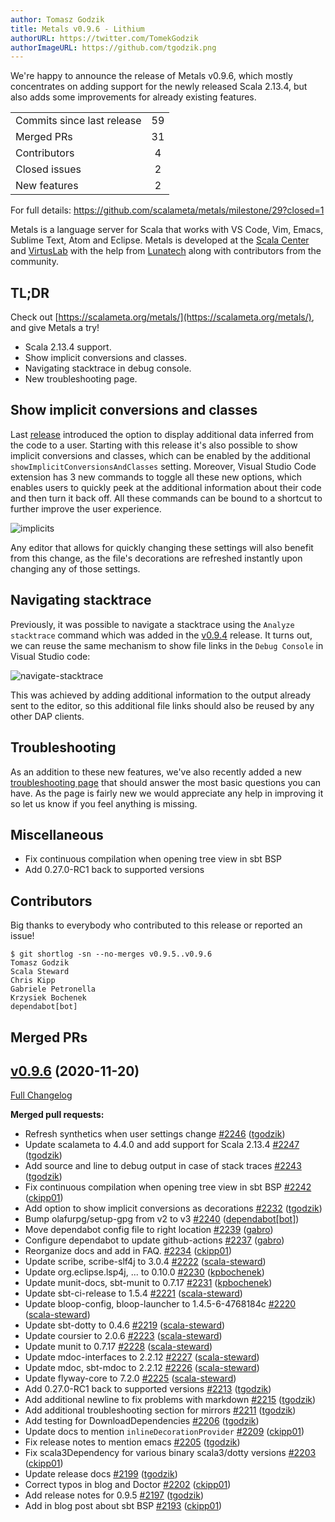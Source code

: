```yaml
---
author: Tomasz Godzik
title: Metals v0.9.6 - Lithium
authorURL: https://twitter.com/TomekGodzik
authorImageURL: https://github.com/tgodzik.png
---
```


We're happy to announce the release of Metals v0.9.6, which mostly concentrates
on adding support for the newly released Scala 2.13.4, but also adds some
improvements for already existing features.

<table>
<tbody>
  <tr>
    <td>Commits since last release</td>
    <td align="center">59</td>
  </tr>
  <tr>
    <td>Merged PRs</td>
    <td align="center">31</td>
  </tr>
    <tr>
    <td>Contributors</td>
    <td align="center">4</td>
  </tr>
  <tr>
    <td>Closed issues</td>
    <td align="center">2</td>
  </tr>
  <tr>
    <td>New features</td>
    <td align="center">2</td>
  </tr>
</tbody>
</table>

For full details: https://github.com/scalameta/metals/milestone/29?closed=1

Metals is a language server for Scala that works with VS Code, Vim, Emacs,
Sublime Text, Atom and Eclipse. Metals is developed at the
[Scala Center](https://scala.epfl.ch/) and [VirtusLab](https://virtuslab.com)
with the help from [Lunatech](https://lunatech.com) along with contributors from
the community.

## TL;DR

Check out [https://scalameta.org/metals/](https://scalameta.org/metals/), and
give Metals a try!

- Scala 2.13.4 support.
- Show implicit conversions and classes.
- Navigating stacktrace in debug console.
- New troubleshooting page.

## Show implicit conversions and classes

Last
[release](/metals/blog/2020/11/10/lithium.html#show-implicits-and-type-decorations)
introduced the option to display additional data inferred from the code to a
user. Starting with this release it's also possible to show implicit conversions
and classes, which can be enabled by the additional
`showImplicitConversionsAndClasses` setting. Moreover, Visual Studio Code
extension has 3 new commands to toggle all these new options, which enables
users to quickly peek at the additional information about their code and then
turn it back off. All these commands can be bound to a shortcut to further
improve the user experience.

![implicits](https://i.imgur.com/k6GRgue.gif)

Any editor that allows for quickly changing these settings will also benefit
from this change, as the file's decorations are refreshed instantly upon
changing any of those settings.

## Navigating stacktrace

Previously, it was possible to navigate a stacktrace using the
`Analyze stacktrace` command which was added in the
[v0.9.4](/metals/blog/2020/09/21/lithium.html#analyze-stacktrace-command)
release. It turns out, we can reuse the same mechanism to show file links in the
`Debug Console` in Visual Studio code:

![navigate-stacktrace](https://i.imgur.com/qeitymN.gif)

This was achieved by adding additional information to the output already sent to
the editor, so this additional file links should also be reused by any other DAP
clients.

## Troubleshooting

As an addition to these new features, we've also recently added a new
[troubleshooting page](/metals/docs/troubleshooting/faq.html) that should answer
the most basic questions you can have. As the page is fairly new we would appreciate
any help in improving it so let us know if you feel anything is missing.

## Miscellaneous

- Fix continuous compilation when opening tree view in sbt BSP
- Add 0.27.0-RC1 back to supported versions

## Contributors

Big thanks to everybody who contributed to this release or reported an issue!

```
$ git shortlog -sn --no-merges v0.9.5..v0.9.6
Tomasz Godzik
Scala Steward
Chris Kipp
Gabriele Petronella
Krzysiek Bochenek
dependabot[bot]
```

## Merged PRs

## [v0.9.6](https://github.com/scalameta/metals/tree/v0.9.6) (2020-11-20)

[Full Changelog](https://github.com/scalameta/metals/compare/v0.9.5...v0.9.6)

**Merged pull requests:**

- Refresh synthetics when user settings change
  [\#2246](https://github.com/scalameta/metals/pull/2246)
  ([tgodzik](https://github.com/tgodzik))
- Update scalameta to 4.4.0 and add support for Scala 2.13.4
  [\#2247](https://github.com/scalameta/metals/pull/2247)
  ([tgodzik](https://github.com/tgodzik))
- Add source and line to debug output in case of stack traces
  [\#2243](https://github.com/scalameta/metals/pull/2243)
  ([tgodzik](https://github.com/tgodzik))
- Fix continuous compilation when opening tree view in sbt BSP
  [\#2242](https://github.com/scalameta/metals/pull/2242)
  ([ckipp01](https://github.com/ckipp01))
- Add option to show implicit conversions as decorations
  [\#2232](https://github.com/scalameta/metals/pull/2232)
  ([tgodzik](https://github.com/tgodzik))
- Bump olafurpg/setup-gpg from v2 to v3
  [\#2240](https://github.com/scalameta/metals/pull/2240)
  ([dependabot[bot]](https://github.com/dependabot[bot]))
- Move dependabot config file to right location
  [\#2239](https://github.com/scalameta/metals/pull/2239)
  ([gabro](https://github.com/gabro))
- Configure dependabot to update github-actions
  [\#2237](https://github.com/scalameta/metals/pull/2237)
  ([gabro](https://github.com/gabro))
- Reorganize docs and add in FAQ.
  [\#2234](https://github.com/scalameta/metals/pull/2234)
  ([ckipp01](https://github.com/ckipp01))
- Update scribe, scribe-slf4j to 3.0.4
  [\#2222](https://github.com/scalameta/metals/pull/2222)
  ([scala-steward](https://github.com/scala-steward))
- Update org.eclipse.lsp4j, ... to 0.10.0
  [\#2230](https://github.com/scalameta/metals/pull/2230)
  ([kpbochenek](https://github.com/kpbochenek))
- Update munit-docs, sbt-munit to 0.7.17
  [\#2231](https://github.com/scalameta/metals/pull/2231)
  ([kpbochenek](https://github.com/kpbochenek))
- Update sbt-ci-release to 1.5.4
  [\#2221](https://github.com/scalameta/metals/pull/2221)
  ([scala-steward](https://github.com/scala-steward))
- Update bloop-config, bloop-launcher to 1.4.5-6-4768184c
  [\#2220](https://github.com/scalameta/metals/pull/2220)
  ([scala-steward](https://github.com/scala-steward))
- Update sbt-dotty to 0.4.6
  [\#2219](https://github.com/scalameta/metals/pull/2219)
  ([scala-steward](https://github.com/scala-steward))
- Update coursier to 2.0.6
  [\#2223](https://github.com/scalameta/metals/pull/2223)
  ([scala-steward](https://github.com/scala-steward))
- Update munit to 0.7.17 [\#2228](https://github.com/scalameta/metals/pull/2228)
  ([scala-steward](https://github.com/scala-steward))
- Update mdoc-interfaces to 2.2.12
  [\#2227](https://github.com/scalameta/metals/pull/2227)
  ([scala-steward](https://github.com/scala-steward))
- Update mdoc, sbt-mdoc to 2.2.12
  [\#2226](https://github.com/scalameta/metals/pull/2226)
  ([scala-steward](https://github.com/scala-steward))
- Update flyway-core to 7.2.0
  [\#2225](https://github.com/scalameta/metals/pull/2225)
  ([scala-steward](https://github.com/scala-steward))
- Add 0.27.0-RC1 back to supported versions
  [\#2213](https://github.com/scalameta/metals/pull/2213)
  ([tgodzik](https://github.com/tgodzik))
- Add additional newline to fix problems with markdown
  [\#2215](https://github.com/scalameta/metals/pull/2215)
  ([tgodzik](https://github.com/tgodzik))
- Add additional troubleshooting section for mirrors
  [\#2211](https://github.com/scalameta/metals/pull/2211)
  ([tgodzik](https://github.com/tgodzik))
- Add testing for DownloadDependencies
  [\#2206](https://github.com/scalameta/metals/pull/2206)
  ([tgodzik](https://github.com/tgodzik))
- Update docs to mention `inlineDecorationProvider`
  [\#2209](https://github.com/scalameta/metals/pull/2209)
  ([ckipp01](https://github.com/ckipp01))
- Fix release notes to mention emacs
  [\#2205](https://github.com/scalameta/metals/pull/2205)
  ([tgodzik](https://github.com/tgodzik))
- Fix scala3Dependency for various binary scala3/dotty versions
  [\#2203](https://github.com/scalameta/metals/pull/2203)
  ([ckipp01](https://github.com/ckipp01))
- Update release docs [\#2199](https://github.com/scalameta/metals/pull/2199)
  ([tgodzik](https://github.com/tgodzik))
- Correct typos in blog and Doctor
  [\#2202](https://github.com/scalameta/metals/pull/2202)
  ([ckipp01](https://github.com/ckipp01))
- Add release notes for 0.9.5
  [\#2197](https://github.com/scalameta/metals/pull/2197)
  ([tgodzik](https://github.com/tgodzik))
- Add in blog post about sbt BSP
  [\#2193](https://github.com/scalameta/metals/pull/2193)
  ([ckipp01](https://github.com/ckipp01))
